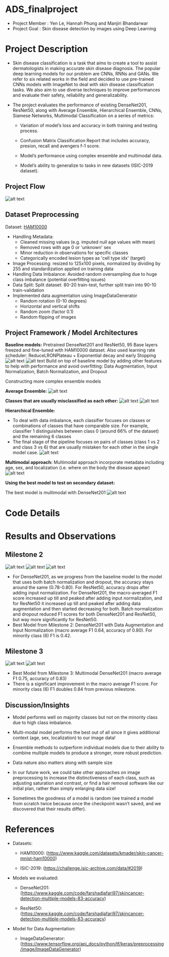 # ADS_finalproject
* Project Member : Yen Le, Hannah Phung and Manjiri Bhandarwar
* Project Goal : Skin disease detection by images using Deep Learning 

# Project Description

* Skin disease classification is a task that aims to create a tool to assist dermatologists in making accurate skin disease diagnosis. The popular deep learning models for our problem are CNNs, RNNs and GANs. We refer to six related works in the field and decided to use pre-trained CNNs models with ImageNet to deal with skin disease classification tasks. We also aim to use diverse techniques to improve performances and evaluate their safety, reliability and generalizability. 

* The project evaluates the performance of existing DenseNet201, ResNet50, along with Average Ensemble, Hierarchical Ensemble, CNNs, Siamese Networks, Multimodal Classification on a series of metrics:

  * Variation of model’s loss and accuracy in both training and testing process.
  
  * Confusion Matrix Classification Report that includes accuracy, presion, recall and avengers f-1 score.
  
  * Model’s performance using complex ensemble and multimodal data.
  
  * Model’s ability to generalize to tasks in new datasets (ISIC-2019 dataset).


## Project Flow
![alt text](https://github.com/hannahphung/ADS_finalproject/blob/main/img/method.png)

## Dataset Preprocessing

Dataset: [HAM10000](https://www.kaggle.com/datasets/kmader/skin-cancer-mnist-ham10000)

* Handling Metadata:
  * Cleaned missing values (e.g. imputed null age values with mean)
  * Removed rows with age 0 or 'unknown' sex
  * Minor reduction in observations for specific classes
  * Categorically encoded lesion types as 'cell type idx' (target)
* Image Processing: resized to 125x100 pixels, normalized by dividing by 255 and standardization applied on training data
* Handling Data Imbalance: Avoided random oversampling due to huge class imbalance (potential overfitting issues)
* Data Split: Split dataset: 80-20 train-test, further split train into 90-10 train-validation
* Implemented data augmentation using ImageDataGenerator
  * Random rotation (0-10 degrees)
  * Horizontal and vertical shifts
  * Random zoom (factor 0.1)
  * Random flipping of images

## Project Framework / Model Architectures
**Baseline models:** Pretrained DenseNet201 and ResNet50, 95 Base layers freezed and fine-tuned with HAM10000 dataset. Also used learning rate scheduler: ReduceLRONPlateau + Exponential decay and early Stopping
![alt text](https://github.com/hannahphung/ADS_finalproject/blob/main/img/res.png)
![alt text](https://github.com/hannahphung/ADS_finalproject/blob/main/img/dense.png)
Build on top of baseline model by adding other features to help with performance and avoid overfitting: Data Augmentation, Input Normalization, Batch Normalization, and Dropout

Constructing more complex ensemble models 

**Average Ensemble:** 
![alt text](https://github.com/hannahphung/ADS_finalproject/blob/main/img/average_ensemble.png)

**Classes that are usually misclassified as each other:**
![alt text](https://github.com/hannahphung/ADS_finalproject/blob/main/img/class12.png)
![alt text](https://github.com/hannahphung/ADS_finalproject/blob/main/img/class36.png)

**Hierarchical Ensemble:** 
- To deal with data imbalance, each classifier focuses on classes or combinations of classes that have comparable size. For example, classifier 1 distinguishes between class 0 (around 66% of the dataset) and the remaining 6 classes
- The final stage of the pipeline focuses on pairs of classes (class 1 vs 2 and class 3 vs 6)  that are usually mistaken for each other in the single model case. 
![alt text](https://github.com/hannahphung/ADS_finalproject/blob/main/img/hierachical.png)

**Multimodal approach:** 
Multimodal approach incorporate metadata including age, sex, and localization (i.e. where on the body the disease appear)
![alt text](https://github.com/hannahphung/ADS_finalproject/blob/main/img/multimodal.png)

**Using the best model to test on secondary dataset:** 

The best model is multimodal with DenseNet201
![alt text](https://github.com/hannahphung/ADS_finalproject/blob/main/img/secondary_data.png)

# Code Details


# Results and Observations

## Milestone 2

![alt text](https://github.com/hannahphung/ADS_finalproject/blob/main/img/download-5.png)
![alt text](https://github.com/hannahphung/ADS_finalproject/blob/main/img/download-6.png)
![alt text](https://github.com/hannahphung/ADS_finalproject/blob/main/img/download-7.png)

* For DenseNet201, as we progress from the baseline model to the model that uses both batch normalization and dropout, the accuracy stays around the same (0.78-0.80). For ResNet50, accuracy drops after adding input normalization. For DenseNet201, the macro-averaged F1 score increased up till and peaked after adding input normalization, and for ResNet50 it increased up till and peaked after adding data augmentation and then started decreasing for both. Batch normalization and dropout reduced F1 scores for both DenseNet201 and ResNet50, but way more significantly for ResNet50.
* Best Model from Milestone 2: DenseNet201 with Data Augmentation and Input Normalization (macro average F1 0.64, accuracy of 0.80). For minority class (6) F1 is 0.42.

## Milestone 3

![alt text](https://github.com/hannahphung/ADS_finalproject/blob/main/img/download-1.png)
![alt text](https://github.com/hannahphung/ADS_finalproject/blob/main/img/f1scorem3.png)

* Best Model from Milestone 3: Multimodal DenseNet201 (macro average F1 0.75, accuracy of 0.83)
* There is a significant improvement in the macro average F1 score. For minority class (6) F1 doubles 0.84 from previous milestone.

## Discussion/Insights
* Model performs well on majority classes but not on the minority class due to high class imbalance.
  
* Multi-modal model performs the best out of all since it gives additional context (age, sex, localization)  to our image data!
  
* Ensemble methods to outperform individual models due to their ability to combine multiple models to produce a stronger, more robust prediction.
  
* Data nature also matters along with sample size
  
* In our future work, we could take other approaches on image preprocessing to increase the distinctiveness of each class, such as adjusting saturation and contrast, or find a hair removal software like our initial plan, rather than simply enlarging data size!
  
* Sometimes the goodness of a model is random (we trained a model from scratch twice because once the checkpoint wasn’t saved, and we discovered that their results differ). 




# References
* Datasets:
  
  * HAM10000: (https://www.kaggle.com/datasets/kmader/skin-cancer-mnist-ham10000)
    
  * ISIC-2019: (https://challenge.isic-archive.com/data/#2019)
    
* Models we evaluated:
  * DenseNet201: (https://www.kaggle.com/code/farshadjafari97/skincancer-detection-multiple-models-83-accuracy)
    
  * ResNet50: (https://www.kaggle.com/code/farshadjafari97/skincancer-detection-multiple-models-83-accuracy)
   
* Model for Data Augmentation:
  
    * ImageDataGenerator: (https://www.tensorflow.org/api_docs/python/tf/keras/preprocessing/image/ImageDataGenerator)
  



